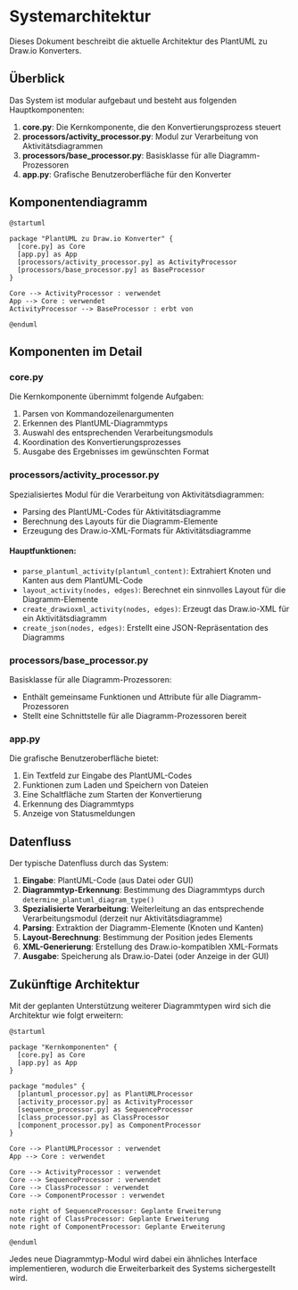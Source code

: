 # Systemarchitektur

Dieses Dokument beschreibt die aktuelle Architektur des PlantUML zu Draw.io Konverters.

## Überblick

Das System ist modular aufgebaut und besteht aus folgenden Hauptkomponenten:

1. **core.py**: Die Kernkomponente, die den Konvertierungsprozess steuert
2. **processors/activity_processor.py**: Modul zur Verarbeitung von Aktivitätsdiagrammen
3. **processors/base_processor.py**: Basisklasse für alle Diagramm-Prozessoren
4. **app.py**: Grafische Benutzeroberfläche für den Konverter

## Komponentendiagramm

```plantuml
@startuml

package "PlantUML zu Draw.io Konverter" {
  [core.py] as Core
  [app.py] as App
  [processors/activity_processor.py] as ActivityProcessor
  [processors/base_processor.py] as BaseProcessor
}

Core --> ActivityProcessor : verwendet
App --> Core : verwendet
ActivityProcessor --> BaseProcessor : erbt von

@enduml
```

## Komponenten im Detail

### core.py

Die Kernkomponente übernimmt folgende Aufgaben:

1. Parsen von Kommandozeilenargumenten
2. Erkennen des PlantUML-Diagrammtyps
3. Auswahl des entsprechenden Verarbeitungsmoduls
4. Koordination des Konvertierungsprozesses
5. Ausgabe des Ergebnisses im gewünschten Format

### processors/activity_processor.py

Spezialisiertes Modul für die Verarbeitung von Aktivitätsdiagrammen:

- Parsing des PlantUML-Codes für Aktivitätsdiagramme
- Berechnung des Layouts für die Diagramm-Elemente
- Erzeugung des Draw.io-XML-Formats für Aktivitätsdiagramme

#### Hauptfunktionen:

- `parse_plantuml_activity(plantuml_content)`: Extrahiert Knoten und Kanten aus dem PlantUML-Code
- `layout_activity(nodes, edges)`: Berechnet ein sinnvolles Layout für die Diagramm-Elemente
- `create_drawioxml_activity(nodes, edges)`: Erzeugt das Draw.io-XML für ein Aktivitätsdiagramm
- `create_json(nodes, edges)`: Erstellt eine JSON-Repräsentation des Diagramms

### processors/base_processor.py

Basisklasse für alle Diagramm-Prozessoren:

- Enthält gemeinsame Funktionen und Attribute für alle Diagramm-Prozessoren
- Stellt eine Schnittstelle für alle Diagramm-Prozessoren bereit

### app.py

Die grafische Benutzeroberfläche bietet:

1. Ein Textfeld zur Eingabe des PlantUML-Codes
2. Funktionen zum Laden und Speichern von Dateien
3. Eine Schaltfläche zum Starten der Konvertierung
4. Erkennung des Diagrammtyps
5. Anzeige von Statusmeldungen

## Datenfluss

Der typische Datenfluss durch das System:

1. **Eingabe**: PlantUML-Code (aus Datei oder GUI)
2. **Diagrammtyp-Erkennung**: Bestimmung des Diagrammtyps durch `determine_plantuml_diagram_type()`
3. **Spezialisierte Verarbeitung**: Weiterleitung an das entsprechende Verarbeitungsmodul (derzeit nur Aktivitätsdiagramme)
4. **Parsing**: Extraktion der Diagramm-Elemente (Knoten und Kanten)
5. **Layout-Berechnung**: Bestimmung der Position jedes Elements
6. **XML-Generierung**: Erstellung des Draw.io-kompatiblen XML-Formats
7. **Ausgabe**: Speicherung als Draw.io-Datei (oder Anzeige in der GUI)

## Zukünftige Architektur

Mit der geplanten Unterstützung weiterer Diagrammtypen wird sich die Architektur wie folgt erweitern:

```plantuml
@startuml

package "Kernkomponenten" {
  [core.py] as Core
  [app.py] as App
}

package "modules" {
  [plantuml_processor.py] as PlantUMLProcessor
  [activity_processor.py] as ActivityProcessor
  [sequence_processor.py] as SequenceProcessor
  [class_processor.py] as ClassProcessor
  [component_processor.py] as ComponentProcessor
}

Core --> PlantUMLProcessor : verwendet
App --> Core : verwendet

Core --> ActivityProcessor : verwendet
Core --> SequenceProcessor : verwendet
Core --> ClassProcessor : verwendet
Core --> ComponentProcessor : verwendet

note right of SequenceProcessor: Geplante Erweiterung
note right of ClassProcessor: Geplante Erweiterung
note right of ComponentProcessor: Geplante Erweiterung

@enduml
```

Jedes neue Diagrammtyp-Modul wird dabei ein ähnliches Interface implementieren, wodurch die Erweiterbarkeit des Systems sichergestellt wird.
